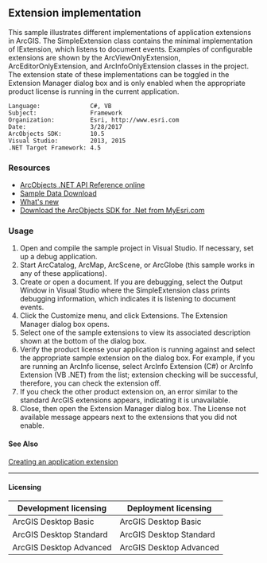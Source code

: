 ## Extension implementation

This sample illustrates different implementations of application extensions in ArcGIS. The SimpleExtension class contains the minimal implementation of IExtension, which listens to document events. Examples of configurable extensions are shown by the ArcViewOnlyExtension, ArcEditorOnlyExtension, and ArcInfoOnlyExtension classes in the project. The extension state of these implementations can be toggled in the Extension Manager dialog box and is only enabled when the appropriate product license is running in the current application.   


<!-- TODO: Fill this section below with metadata about this sample-->
```
Language:              C#, VB
Subject:               Framework
Organization:          Esri, http://www.esri.com
Date:                  3/28/2017
ArcObjects SDK:        10.5
Visual Studio:         2013, 2015
.NET Target Framework: 4.5
```

### Resources

* [ArcObjects .NET API Reference online](http://desktop.arcgis.com/en/arcobjects/latest/net/webframe.htm)  
* [Sample Data Download](../../releases)  
* [What's new](http://desktop.arcgis.com/en/arcobjects/latest/net/webframe.htm#05247c04-bfd9-4e36-ae09-bc6e833c3b14.htm)  
* [Download the ArcObjects SDK for .Net from MyEsri.com](https://my.esri.com/)  

### Usage
1. Open and compile the sample project in Visual Studio. If necessary, set up a debug application.  
1. Start ArcCatalog, ArcMap, ArcScene, or ArcGlobe (this sample works in any of these applications).   
1. Create or open a document. If you are debugging, select the Output Window in Visual Studio where the SimpleExtension class prints debugging information, which indicates it is listening to document events.  
1. Click the Customize menu, and click Extensions. The Extension Manager dialog box opens.  
1. Select one of the sample extensions to view its associated description shown at the bottom of the dialog box.  
1. Verify the product license your application is running against and select the appropriate sample extension on the dialog box. For example, if you are running an ArcInfo license, select ArcInfo Extension (C#) or ArcInfo Extension (VB .NET) from the list; extension checking will be successful, therefore, you can check the extension off.  
1. If you check the other product extension on, an error similar to the standard ArcGIS extensions appears, indicating it is unavailable.  
1. Close, then open the Extension Manager dialog box. The License not available message appears next to the extensions that you did not enable.   







#### See Also  
[Creating an application extension](http://desktop.arcgis.com/search/?q=Creating%20an%20application%20extension&p=0&language=en&product=arcobjects-sdk-dotnet&version=&n=15&collection=help)  


---------------------------------

#### Licensing  
| Development licensing | Deployment licensing | 
| ------------- | ------------- | 
| ArcGIS Desktop Basic | ArcGIS Desktop Basic |  
| ArcGIS Desktop Standard | ArcGIS Desktop Standard |  
| ArcGIS Desktop Advanced | ArcGIS Desktop Advanced |  


